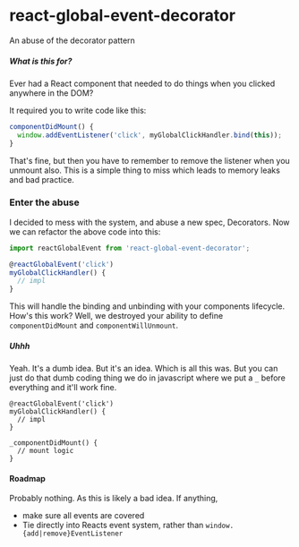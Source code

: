 # react-global-event-decorator
An abuse of the decorator pattern

##### What is this for?
Ever had a React component that needed to do things when you clicked anywhere in the DOM?

It required you to write code like this:

```js
componentDidMount() {
  window.addEventListener('click', myGlobalClickHandler.bind(this));
}
```

That's fine, but then you have to remember to remove the listener when you unmount also. This is a simple thing to miss which leads to memory leaks and bad practice.

### Enter the abuse
I decided to mess with the system, and abuse a new spec, Decorators. Now we can refactor the above code into this:

```js
import reactGlobalEvent from 'react-global-event-decorator';

@reactGlobalEvent('click')
myGlobalClickHandler() {
  // impl
}
```

This will handle the binding and unbinding with your components lifecycle. How's this work? Well, we destroyed your ability to define `componentDidMount` and `componentWillUnmount`.

##### Uhhh
Yeah. It's a dumb idea. But it's an idea. Which is all this was.
But you can just do that dumb coding thing we do in javascript where we put a `_` before everything and it'll work fine.

```
@reactGlobalEvent('click')
myGlobalClickHandler() {
  // impl
}

_componentDidMount() {
  // mount logic
}
```


#### Roadmap
Probably nothing. As this is likely a bad idea.
If anything,
* make sure all events are covered
* Tie directly into Reacts event system, rather than `window.{add|remove}EventListener`
